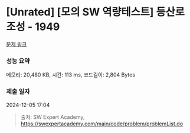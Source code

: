 # [Unrated] [모의 SW 역량테스트] 등산로 조성 - 1949 

[문제 링크](https://swexpertacademy.com/main/code/problem/problemDetail.do?contestProbId=AV5PoOKKAPIDFAUq) 

### 성능 요약

메모리: 20,480 KB, 시간: 113 ms, 코드길이: 2,804 Bytes

### 제출 일자

2024-12-05 17:04



> 출처: SW Expert Academy, https://swexpertacademy.com/main/code/problem/problemList.do